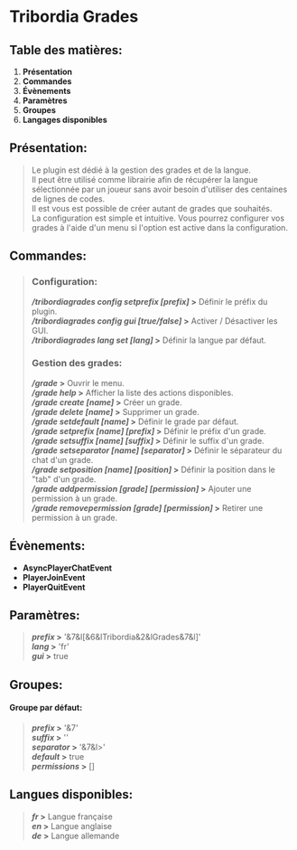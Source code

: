 # Tribordia Grades
## Table des matières:
1. **Présentation**
2. **Commandes**
3. **Évènements**
4. **Paramètres**
5. **Groupes**
6. **Langages disponibles**
## Présentation:
> Le plugin est dédié à la gestion des grades et de la langue.  
> Il peut être utilisé comme librairie afin de récupérer la langue sélectionnée par un joueur sans avoir besoin d'utiliser des centaines de lignes de codes.  
> Il est vous est possible de créer autant de grades que souhaités.  
> La configuration est simple et intuitive. Vous pourrez configurer vos grades à l'aide d'un menu si l'option est active dans la configuration.
## Commandes:
> ### Configuration:
> ***/tribordiagrades config setprefix [prefix]* >** Définir le préfix du plugin.  
> ***/tribordiagrades config gui [true/false]* >** Activer / Désactiver les GUI.  
> ***/tribordiagrades lang set [lang]* >** Définir la langue par défaut.  
> ### Gestion des grades:
> ***/grade* >** Ouvrir le menu.  
> ***/grade help* >** Afficher la liste des actions disponibles.  
> ***/grade create [name]* >** Créer un grade.  
> ***/grade delete [name]* >** Supprimer un grade.  
> ***/grade setdefault [name]* >** Définir le grade par défaut.  
> ***/grade setprefix [name] [prefix]* >** Définir le préfix d'un grade.  
> ***/grade setsuffix [name] [suffix]* >** Définir le suffix d'un grade.  
> ***/grade setseparator [name] [separator]* >** Définir le séparateur du chat d'un grade.  
> ***/grade setposition [name] [position]* >** Définir la position dans le "tab" d'un grade.  
> ***/grade addpermission [grade] [permission]* >** Ajouter une permission à un grade.  
> ***/grade removepermission [grade] [permission]* >** Retirer une permission à un grade.  
## Évènements:
- **AsyncPlayerChatEvent**
- **PlayerJoinEvent**
- **PlayerQuitEvent**
## Paramètres:
> ***prefix* >** '&7&l[&6&lTribordia&2&lGrades&7&l]'  
> ***lang* >** 'fr'  
> ***gui* >** true  
## Groupes:
#### Groupe par défaut:
> ***prefix* >** '&7'  
> ***suffix* >** ''  
> ***separator* >** '&7&l>'  
> ***default* >** true  
> ***permissions* >** []  
## Langues disponibles:
> ***fr* >** Langue française  
> ***en* >** Langue anglaise  
> ***de* >** Langue allemande